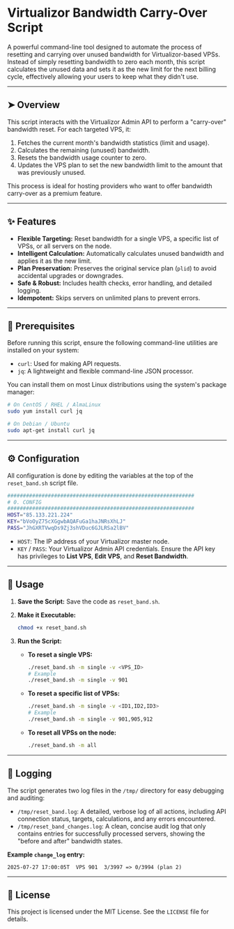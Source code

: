 # Virtualizor Bandwidth Carry-Over Script

A powerful command-line tool designed to automate the process of resetting and carrying over unused bandwidth for Virtualizor-based VPSs. Instead of simply resetting bandwidth to zero each month, this script calculates the unused data and sets it as the new limit for the next billing cycle, effectively allowing your users to keep what they didn't use.

---

## ➤ Overview

This script interacts with the Virtualizor Admin API to perform a "carry-over" bandwidth reset. For each targeted VPS, it:
1.  Fetches the current month's bandwidth statistics (limit and usage).
2.  Calculates the remaining (unused) bandwidth.
3.  Resets the bandwidth usage counter to zero.
4.  Updates the VPS plan to set the new bandwidth limit to the amount that was previously unused.

This process is ideal for hosting providers who want to offer bandwidth carry-over as a premium feature.

---

## ✨ Features

-   **Flexible Targeting:** Reset bandwidth for a single VPS, a specific list of VPSs, or all servers on the node.
-   **Intelligent Calculation:** Automatically calculates unused bandwidth and applies it as the new limit.
-   **Plan Preservation:** Preserves the original service plan (`plid`) to avoid accidental upgrades or downgrades.
-   **Safe & Robust:** Includes health checks, error handling, and detailed logging.
-   **Idempotent:** Skips servers on unlimited plans to prevent errors.

---

## 🔧 Prerequisites

Before running this script, ensure the following command-line utilities are installed on your system:

-   `curl`: Used for making API requests.
-   `jq`: A lightweight and flexible command-line JSON processor.

You can install them on most Linux distributions using the system's package manager:

```bash
# On CentOS / RHEL / AlmaLinux
sudo yum install curl jq

# On Debian / Ubuntu
sudo apt-get install curl jq
```

---

## ⚙️ Configuration

All configuration is done by editing the variables at the top of the `reset_band.sh` script file.

```bash
############################################################
# 0. CONFIG
############################################################
HOST="85.133.221.224"
KEY="bVoOyZ75cXGgwbAQAFuGa1haJNRsXhLJ"
PASS="JhGXRTVwqDs9Zj3shVDuc6GJLRSa2lBV"
```

-   `HOST`: The IP address of your Virtualizor master node.
-   `KEY` / `PASS`: Your Virtualizor Admin API credentials. Ensure the API key has privileges to **List VPS**, **Edit VPS**, and **Reset Bandwidth**.

---

## 🚀 Usage

1.  **Save the Script:** Save the code as `reset_band.sh`.

2.  **Make it Executable:**
    ```bash
    chmod +x reset_band.sh
    ```

3.  **Run the Script:**

    * **To reset a single VPS:**
        ```bash
        ./reset_band.sh -m single -v <VPS_ID>
        # Example
        ./reset_band.sh -m single -v 901
        ```

    * **To reset a specific list of VPSs:**
        ```bash
        ./reset_band.sh -m single -v <ID1,ID2,ID3>
        # Example
        ./reset_band.sh -m single -v 901,905,912
        ```

    * **To reset all VPSs on the node:**
        ```bash
        ./reset_band.sh -m all
        ```

---

## 📝 Logging

The script generates two log files in the `/tmp/` directory for easy debugging and auditing:

-   `/tmp/reset_band.log`: A detailed, verbose log of all actions, including API connection status, targets, calculations, and any errors encountered.
-   `/tmp/reset_band_changes.log`: A clean, concise audit log that only contains entries for successfully processed servers, showing the "before and after" bandwidth states.

**Example `change_log` entry:**
```
2025-07-27 17:00:05T  VPS 901  3/3997 => 0/3994 (plan 2)
```

---

## 📜 License

This project is licensed under the MIT License. See the `LICENSE` file for details.
